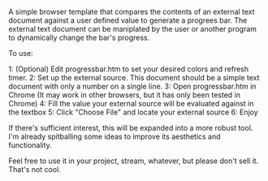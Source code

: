 A simple browser template that compares the contents of an external text document against a user defined value to generate a progrees bar.
The external text document can be maniplated by the user or another program to dynamically change the bar's progress.

To use:

1: (Optional) Edit progressbar.htm to set your desired colors and refresh timer.
2: Set up the external source.  This document should be a simple text document with only a number on a single line.
3: Open progressbar.htm in Chrome (It may work in other browsers, but it has only been tested in Chrome)
4: Fill the value your external source will be evaluated against in the textbox
5: Click "Choose File" and locate your external source
6: Enjoy

If there's sufficient interest, this will be expanded into a more robust tool.  I'm already spitballing some ideas to improve its aesthetics and functionality.

Feel free to use it in your project, stream, whatever, but please don't sell it.  That's not cool.